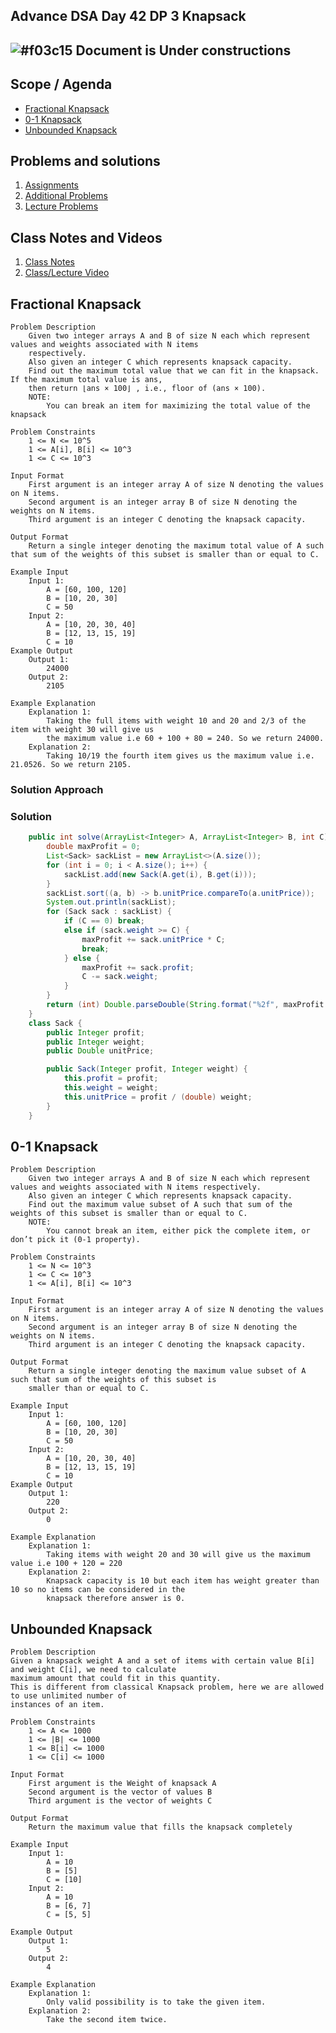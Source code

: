 ## Advance DSA Day 42 DP 3 Knapsack

## ![#f03c15](https://placehold.co/15x15/f03c15/f03c15.png) Document is Under constructions

## Scope / Agenda
- [Fractional Knapsack](#fractional-knapsack)
- [0-1 Knapsack](#0-1-knapsack)
- [Unbounded Knapsack](#unbounded-knapsack)
  

## Problems and solutions

1. [Assignments](https://github.com/rajpiyush220/Algorithms/tree/master/problems/src/main/java/com/learning/scaler/advance/module4/dp3/assignment)
2. [Additional Problems](https://github.com/rajpiyush220/Algorithms/tree/master/problems/src/main/java/com/learning/scaler/advance/module4/dp3/additional)
3. [Lecture Problems](https://github.com/rajpiyush220/Algorithms/tree/master/problems/src/main/java/com/learning/scaler/advance/module4/dp3/lecture)

## Class Notes and Videos

1. [Class Notes](../../../class_Notes/Advance%20DSA%20Notes/42%20DP%203%20Knapsack.pdf)
2. [Class/Lecture Video]()

## Fractional Knapsack
    Problem Description
        Given two integer arrays A and B of size N each which represent values and weights associated with N items
        respectively.
        Also given an integer C which represents knapsack capacity.
        Find out the maximum total value that we can fit in the knapsack. If the maximum total value is ans,
        then return ⌊ans × 100⌋ , i.e., floor of (ans × 100).
        NOTE:
            You can break an item for maximizing the total value of the knapsack

    Problem Constraints
        1 <= N <= 10^5
        1 <= A[i], B[i] <= 10^3
        1 <= C <= 10^3

    Input Format
        First argument is an integer array A of size N denoting the values on N items.
        Second argument is an integer array B of size N denoting the weights on N items.
        Third argument is an integer C denoting the knapsack capacity.

    Output Format
        Return a single integer denoting the maximum total value of A such that sum of the weights of this subset is smaller than or equal to C.

    Example Input
        Input 1:
            A = [60, 100, 120]
            B = [10, 20, 30]
            C = 50
        Input 2:
            A = [10, 20, 30, 40]
            B = [12, 13, 15, 19]
            C = 10
    Example Output
        Output 1:
            24000
        Output 2:
            2105

    Example Explanation
        Explanation 1:
            Taking the full items with weight 10 and 20 and 2/3 of the item with weight 30 will give us
            the maximum value i.e 60 + 100 + 80 = 240. So we return 24000.
        Explanation 2:
            Taking 10/19 the fourth item gives us the maximum value i.e. 21.0526. So we return 2105.
### Solution Approach

### Solution
```java
    public int solve(ArrayList<Integer> A, ArrayList<Integer> B, int C) {
        double maxProfit = 0;
        List<Sack> sackList = new ArrayList<>(A.size());
        for (int i = 0; i < A.size(); i++) {
            sackList.add(new Sack(A.get(i), B.get(i)));
        }
        sackList.sort((a, b) -> b.unitPrice.compareTo(a.unitPrice));
        System.out.println(sackList);
        for (Sack sack : sackList) {
            if (C == 0) break;
            else if (sack.weight >= C) {
                maxProfit += sack.unitPrice * C;
                break;
            } else {
                maxProfit += sack.profit;
                C -= sack.weight;
            }
        }
        return (int) Double.parseDouble(String.format("%2f", maxProfit * 100));
    }
    class Sack {
        public Integer profit;
        public Integer weight;
        public Double unitPrice;

        public Sack(Integer profit, Integer weight) {
            this.profit = profit;
            this.weight = weight;
            this.unitPrice = profit / (double) weight;
        }
    }
```
    
## 0-1 Knapsack
    Problem Description
        Given two integer arrays A and B of size N each which represent values and weights associated with N items respectively.
        Also given an integer C which represents knapsack capacity.
        Find out the maximum value subset of A such that sum of the weights of this subset is smaller than or equal to C.
        NOTE:
            You cannot break an item, either pick the complete item, or don’t pick it (0-1 property).

    Problem Constraints
        1 <= N <= 10^3
        1 <= C <= 10^3
        1 <= A[i], B[i] <= 10^3

    Input Format
        First argument is an integer array A of size N denoting the values on N items.
        Second argument is an integer array B of size N denoting the weights on N items.
        Third argument is an integer C denoting the knapsack capacity.

    Output Format
        Return a single integer denoting the maximum value subset of A such that sum of the weights of this subset is
        smaller than or equal to C.

    Example Input
        Input 1:
            A = [60, 100, 120]
            B = [10, 20, 30]
            C = 50
        Input 2:
            A = [10, 20, 30, 40]
            B = [12, 13, 15, 19]
            C = 10
    Example Output
        Output 1:
            220
        Output 2:
            0

    Example Explanation
        Explanation 1:
            Taking items with weight 20 and 30 will give us the maximum value i.e 100 + 120 = 220
        Explanation 2:
            Knapsack capacity is 10 but each item has weight greater than 10 so no items can be considered in the
            knapsack therefore answer is 0.
## Unbounded Knapsack
    Problem Description
    Given a knapsack weight A and a set of items with certain value B[i] and weight C[i], we need to calculate
    maximum amount that could fit in this quantity.
    This is different from classical Knapsack problem, here we are allowed to use unlimited number of
    instances of an item.

    Problem Constraints
        1 <= A <= 1000
        1 <= |B| <= 1000
        1 <= B[i] <= 1000
        1 <= C[i] <= 1000

    Input Format
        First argument is the Weight of knapsack A
        Second argument is the vector of values B
        Third argument is the vector of weights C

    Output Format
        Return the maximum value that fills the knapsack completely

    Example Input
        Input 1:
            A = 10
            B = [5]
            C = [10]
        Input 2:
            A = 10
            B = [6, 7]
            C = [5, 5]

    Example Output
        Output 1:
            5
        Output 2:
            4

    Example Explanation
        Explanation 1:
            Only valid possibility is to take the given item.
        Explanation 2:
            Take the second item twice.